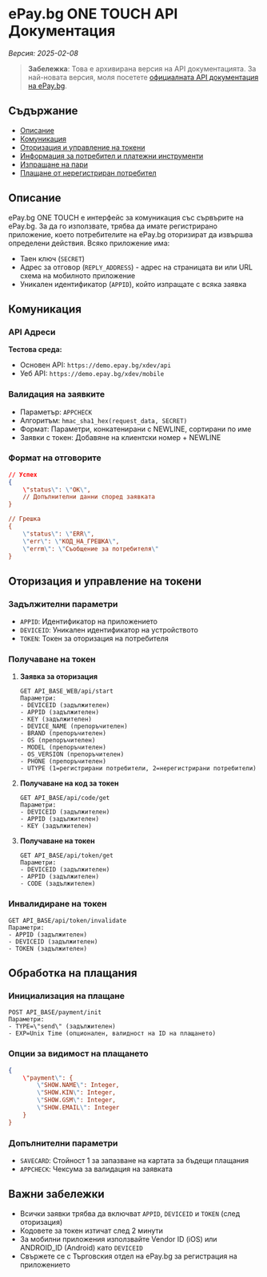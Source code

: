 # ePay.bg ONE TOUCH API Документация
*Версия: 2025-02-08*

> **Забележка**: Това е архивирана версия на API документацията. За най-новата версия, моля посетете [официалната API документация на ePay.bg](https://www.epay.bg/v3main/front?p=api#api_start).

## Съдържание
- [Описание](#описание)
- [Комуникация](#комуникация)
- [Оторизация и управление на токени](#оторизация-и-управление-на-токени)
- [Информация за потребител и платежни инструменти](#информация-за-потребител-и-платежни-инструменти)
- [Изпращане на пари](#изпращане-на-пари)
- [Плащане от нерегистриран потребител](#плащане-от-нерегистриран-потребител)

## Описание

ePay.bg ONE TOUCH е интерфейс за комуникация със сървърите на ePay.bg. За да го използвате, трябва да имате регистрирано приложение, което потребителите на ePay.bg оторизират да извършва определени действия. Всяко приложение има:

- Таен ключ (`SECRET`)
- Адрес за отговор (`REPLY_ADDRESS`) - адрес на страницата ви или URL схема на мобилното приложение
- Уникален идентификатор (`APPID`), който изпращате с всяка заявка

## Комуникация

### API Адреси
**Тестова среда:**
- Основен API: `https://demo.epay.bg/xdev/api`
- Уеб API: `https://demo.epay.bg/xdev/mobile`

### Валидация на заявките
- Параметър: `APPCHECK`
- Алгоритъм: `hmac_sha1_hex(request_data, SECRET)`
- Формат: Параметри, конкатенирани с NEWLINE, сортирани по име
- Заявки с токен: Добавяне на клиентски номер + NEWLINE

### Формат на отговорите
```json
// Успех
{
    \"status\": \"OK\",
    // Допълнителни данни според заявката
}

// Грешка
{
    \"status\": \"ERR\",
    \"err\": \"КОД_НА_ГРЕШКА\",
    \"errm\": \"Съобщение за потребителя\"
}
```

## Оторизация и управление на токени

### Задължителни параметри
- `APPID`: Идентификатор на приложението
- `DEVICEID`: Уникален идентификатор на устройството
- `TOKEN`: Токен за оторизация на потребителя

### Получаване на токен

1. **Заявка за оторизация**
   ```
   GET API_BASE_WEB/api/start
   Параметри:
   - DEVICEID (задължителен)
   - APPID (задължителен)
   - KEY (задължителен)
   - DEVICE_NAME (препоръчителен)
   - BRAND (препоръчителен)
   - OS (препоръчителен)
   - MODEL (препоръчителен)
   - OS_VERSION (препоръчителен)
   - PHONE (препоръчителен)
   - UTYPE (1=регистрирани потребители, 2=нерегистрирани потребители)
   ```

2. **Получаване на код за токен**
   ```
   GET API_BASE/api/code/get
   Параметри:
   - DEVICEID (задължителен)
   - APPID (задължителен)
   - KEY (задължителен)
   ```

3. **Получаване на токен**
   ```
   GET API_BASE/api/token/get
   Параметри:
   - DEVICEID (задължителен)
   - APPID (задължителен)
   - CODE (задължителен)
   ```

### Инвалидиране на токен
```
GET API_BASE/api/token/invalidate
Параметри:
- APPID (задължителен)
- DEVICEID (задължителен)
- TOKEN (задължителен)
```

## Обработка на плащания

### Инициализация на плащане
```
POST API_BASE/payment/init
Параметри:
- TYPE=\"send\" (задължителен)
- EXP=Unix Time (опционален, валидност на ID на плащането)
```

### Опции за видимост на плащането
```json
{
    \"payment\": {
        \"SHOW.NAME\": Integer,
        \"SHOW.KIN\": Integer,
        \"SHOW.GSM\": Integer,
        \"SHOW.EMAIL\": Integer
    }
}
```

### Допълнителни параметри
- `SAVECARD`: Стойност 1 за запазване на картата за бъдещи плащания
- `APPCHECK`: Чексума за валидация на заявката

## Важни забележки
- Всички заявки трябва да включват `APPID`, `DEVICEID` и `TOKEN` (след оторизация)
- Кодовете за токен изтичат след 2 минути
- За мобилни приложения използвайте Vendor ID (iOS) или ANDROID_ID (Android) като `DEVICEID`
- Свържете се с Търговския отдел на ePay.bg за регистрация на приложението
